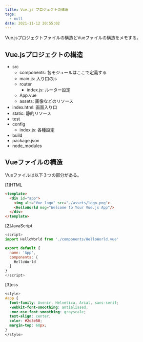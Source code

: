 ```yaml
---
title: Vue.js プロジェクトの構造
tags:
  - null
date: 2021-11-12 20:55:02
---
```

Vue.jsプロジェクトファイルの構造とVueファイルの構造をメモする。

## Vue.jsプロジェクトの構造

* src
  * components: 各モジュールはここで定義する
  * main.js: 入り口のjs
  * router 
    * index.js: ルーター設定
  * App.vue 
  * assets: 画像などのリソース
* index.html: 画面入り口
* static: 静的リソース
* test
* config
  * index.js: 各種設定
* build
* package.json
* node_modules


## Vueファイルの構造

Vueファイルは以下３つの部分がある。

[1]HTML
```HTML
<template>
  <div id="app">
    <img alt="Vue logo" src="./assets/logo.png">
    <HelloWorld msg="Welcome to Your Vue.js App"/>
  </div>
</template>
```

[2]JavaScript
```js
<script>
import HelloWorld from './components/HelloWorld.vue'

export default {
  name: 'App',
  components: {
    HelloWorld
  }
}
</script>
```

[3]css
```css
<style>
#app {
  font-family: Avenir, Helvetica, Arial, sans-serif;
  -webkit-font-smoothing: antialiased;
  -moz-osx-font-smoothing: grayscale;
  text-align: center;
  color: #2c3e50;
  margin-top: 60px;
}
</style>

```
